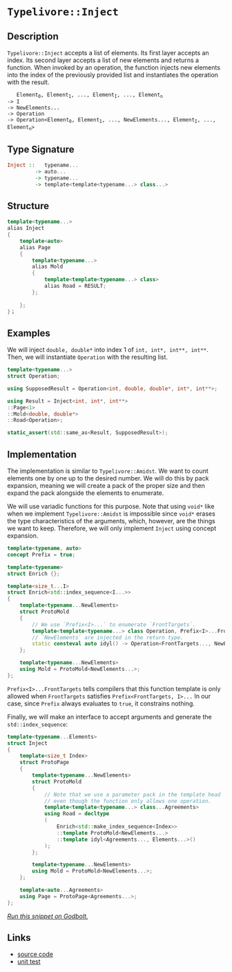 <!-- Copyright 2024 Feng Mofan
SPDX-License-Identifier: Apache-2.0 -->

# `Typelivore::Inject`

## Description

`Typelivore::Inject` accepts a list of elements.
Its first layer accepts an index. Its second layer accepts a list of new elements and returns a function.
When invoked by an operation, the function injects new elements into the index of the previously provided list and instantiates the operation with the result.

<pre><code>   Element<sub>0</sub>, Element<sub>1</sub>, ..., Element<sub>I</sub>, ..., Element<sub>n</sub>
-> I
-> NewElements...
-> Operation
-> Operation&lt;Element<sub>0</sub>, Element<sub>1</sub>, ..., NewElements..., Element<sub>I</sub>, ..., Element<sub>n</sub>&gt;</code></pre>

## Type Signature

```Haskell
Inject ::   typename...
         -> auto...
         -> typename...
         -> template<template<typename...> class...>
```

## Structure

```C++
template<typename...>
alias Inject
{
    template<auto>
    alias Page
    {
        template<typename...>
        alias Mold
        {
            template<template<typename...> class>
            alias Road = RESULT;
        };
        
    };
}；
```

## Examples

We will inject `double, double*` into index 1 of `int, int*, int**, int**`. Then, we will instantiate `Operation` with the resulting list.

```C++
template<typename...>
struct Operation;

using SupposedResult = Operation<int, double, double*, int*, int**>;

using Result = Inject<int, int*, int**>
::Page<1>
::Mold<double, double*>
::Road<Operation>;

static_assert(std::same_as<Result, SupposedResult>);
```

## Implementation

The implementation is similar to `Typelivore::Amidst`.
We want to count elements one by one up to the desired number.
We will do this by pack expansion, meaning we will create a pack of the proper size and then expand the pack alongside the elements to enumerate.

We will use variadic functions for this purpose.
Note that using `void*` like when we implement `Typelivore::Amidst` is impossible since `void*` erases the type characteristics of the arguments, which, however, are the things we want to keep.
Therefore, we will only implement `Inject` using concept expansion.

```C++
template<typename, auto>
concept Prefix = true;

template<typename>
struct Enrich {};

template<size_t...I>
struct Enrich<std::index_sequence<I...>>
{
    template<typename...NewElements>
    struct ProtoMold
    { 
        // We use `Prefix<I>...` to enumerate `FrontTargets`.
        template<template<typename...> class Operation, Prefix<I>...FrontTargets, typename...BackTargets>
        // `NewElements` are injected in the return type.
        static consteval auto idyl() -> Operation<FrontTargets..., NewElements..., BackTargets...>;
    };

    template<typename...NewElements>
    using Mold = ProtoMold<NewElements...>;
};
```

`Prefix<I>...FrontTargets` tells compilers that this function template is only allowed when `FrontTargets` satisfies `Prefix<FrontTargets, I>...`
In our case, since `Prefix` always evaluates to `true`, it constrains nothing.

Finally, we will make an interface to accept arguments and generate the `std::index_sequence`:

```C++
template<typename...Elements>
struct Inject
{
    template<size_t Index>
    struct ProtoPage
    {   
        template<typename...NewElements>
        struct ProtoMold
        {
            // Note that we use a parameter pack in the template head
            // even though the function only allows one operation.
            template<template<typename...> class...Agreements>
            using Road = decltype
            (
                Enrich<std::make_index_sequence<Index>>
                ::template ProtoMold<NewElements...>
                ::template idyl<Agreements..., Elements...>()
            );
        };

        template<typename...NewElements>
        using Mold = ProtoMold<NewElements...>;
    };

    template<auto...Agreements>
    using Page = ProtoPage<Agreements...>;
};
```

[*Run this snippet on Godbolt.*](https://godbolt.org/#z:OYLghAFBqd5QCxAYwPYBMCmBRdBLAF1QCcAaPECAMzwBtMA7AQwFtMQByARg9KtQYEAysib0QXACx8BBAKoBnTAAUAHpwAMvAFYTStJg1DIApACYAQuYukl9ZATwDKjdAGFUtAK4sGIAKwAzKSuADJ4DJgAcj4ARpjEIADsZqQADqgKhE4MHt6%2BehlZjgLhkTEs8YkAbKl2mA45QgRMxAR5Pn5Btpj2JQzNrQRl0XEJyXUtbR0FXLZTwxGjleO1AJS2qF7EyOwc5oERyN5YANQmgW5ejrSEAJ4X2CYaAIIHRyeY55fICgToWCoj2ebzMhwYxy8ZwubgIdzSmAA%2BgRiExCApga8QQRMCw0gYcTC4QjmGxSKcmNdUJiXmgIZg0gRTspiJgaKpvgARU4oryYC5WLGvHF4gn8y7ExiscVPV5/YheBynbAMYh4ZAIc5JKxJTkCkHY3H4piEy5ZABeSIIADpbQBJGnyxVMlVqjUwv7oEAgCJYVSIpQARz59Jhdtt1uBgVlb21INOCZ5RrFRPhUrYEaimAA7th6GxBBjo/HE06lSzUEQALKedAlhMmbXnV6J1unAD07dOAHUvl4lOdqhoWWy8Kow48IyYhzzUKdGD4EiavtONAAxYiyAAqrWAmAIGKHkZbbYTIuNpthyeXqZJ0qn0dOxyYCgUpwA8gjUf1ySP2RPowjDdt13fcFHJSVSUwCMLCYZAAGsd2IPcDxpU8E07QcNCzXN80YVCZ1aL4Im0BocXQU4Ih5BAvlZAhtgYHk02PF50NOP4TXVJ8BD%2BTAADcxApKlKPQO5aAgNZTgAWkeD8v04gQYWAwQkJQhQI3JHC81xfD1NtclYIQ1SwIfJ5AkFVjE0bPVzINE8z2vS9IPvW0tLwws0MTfsImAU4a1oCiLm5Ctq1rGE3J0wtTP1LFdRit5hUc8VYTTKCI20gtUOLOVeSVO0GFIhwDTjeyk1FG8zTwS1kVOfK/U8hMyyZELUGUJg93rLULCs0rW3PFMJVSlzrQizKixjNimuZTdQoCzrW0bCy2IW3r0MwqJKy%2BAgEBNU5sz7AcmFONJWmlHFiGOuD4Moxjtq2pLThopg61W09MP4xhqK2YBNTu04qC8CF%2BlOARaDuClaFoVBszfAQvlQeT%2BhY5bE36iqr3KpyhozW1ZOfV8IxeYBWUirKJpR05vKMU4ACVUGerlTiwY5JXm9CIDZlHXXVBAPX%2Bb0WCYeCkV9TB/SDENdjDBh6uLbLLIpxNvTRnFpsrVB/LrS5Rt06LXuW5WHrwUTaBhImSbGjTlXcg9TIkzm2zWeK2Os%2BKHZV5LnJxkacwy3SGrbKnfM1xmWs18LfZtvTIzlparLi2yhQVsqL2SykiEJ4nMFJ8bOqD5l2pXQJgpm1rC7NrOc%2BixPYxsiyQXbAAqZuW9b9sG5brdsCELcW/b14m9bof%2B4S0FwUhaEfgEXZGVzpOPdvdNoNx%2BWps/Jd%2Bjd1586ELw0iKTB0BpzAFC8WgmSCuSN5yGEIgIcl0C2WJ6Afp/6Eb8k74/m6CGbqN6%2B3lkamx9T7n0ZvlQqBBb6CE/oIb%2BX9G40m9G1DqlwuBIJAOHS4j8vDP0wK/XB78MF02ejCde34b6xzsi8DijhkCIhfEoNoEBPTegUNKBhRY3AgLPvfU4u996ZEPjw8%2BjwnbmQ4BsWgnB/C8D8BwLQpBUCcDcNYaw7Etg7BXGCHgpACCaEkRseCAQAAc1pqiBEkGYJIkhJD%2BBMYEDQ/gACcJj9CcEkLwFgEgNAaFIPIxRyiOC8AUCAPx%2BiFGSNIHAWAMBEAgC2AQNI1xyCUDQHiOgCQojSk4KoEx1QpLVEkKcYAyBkCnCkNaMwvBD6EBIMbPQ/BBAiDEOwKQMhBCKBUOoSJpBdBzGzKiNInAeBSJkXIgxSjODvmuMkpkqAqCnDyQUopJSykVMkFU04EAPAZPoBdA4XA1i8AiVoDYEAkDpLSJksgFAIBXJuSAYAUhUg0HPgkUJEBYiTNiBEVodwRm8F%2BcwYgdx3yxEgYC0g6TMrvgYGDSZWBYheGAG4MQtBQncF4FgQWRhxC9PwKyRofET6TLFg0a4exdF316JM24sRUSgo8FgSZKI8DeKxaQElxBYhCM5LiQwwBbhGAMRsKgBhgAKAAGp4BzOveRuimnCFEOIdpSqulqEmf0/QgqUBqMsPoPAsRQmQA2AjfomKpKeiCqYSw1gzCBO5WqLAJqJI9D6DkFwMsZh%2BDmGEJYFQqiFEyNkAQPrg3FByCMQN4w5j1EaAIQY0xPCdD0PG/oSbFjlDGIkONCxw15qGNGnNEgNgKE0bsUt7iOCyP8ZMoJSz8mFOKaU8plSzDbNwHUg5Ojjl6NFRsJ6WBEhuuMZIQI1pnGBBsRoKxkghxOOqM46tnjSDeMCFwcxXBqgmNcdu/wkguAuMCNUOtvSgkhLCf2yJ5y4kXISbMlJdyHn7OyWwTgrQWB8SSFJI6z5qZcGcdaTdijalEGdY02QLTVXSHVUoTVvTdCpEGUwYZWKxk1omee6Zj75mLM/d%2B39T4DAAaAyB7Zuzrn7POGCMwfbTlRPvS%2BhIqT7moD2eMAjP7/3POcVwPxbzzqfO%2Bb04F/yoVidBeCyFnKYX4ThQiglmBkWovRZi3ROLBX4sUYSsieASWYtA6oClOIoU0ukb0%2BljK7jMr2IotlHLdHct5UofluKhU%2BVFXwCV0rZXZnlVCpV0G2mwdkBqnpiikM6pFbaqwBr6WurNYyHIlrrXF1i/ax1CRnWktNe6vTzgICuALSEGWxaVi5vSCG/oJWiihoYOVoNcbegFYGPmlNsx8sJra0WgNJbC3JvyL6%2BYvXs0VareW7YlajnVtrQE3gDauNEZ4xUsj1oNCdvwOBmjG76MDtIEO8YbqLOrvXUB2dSQXFJCSJYsw87D1nsCZwS94SvMxPiYkuZrHmPEDfXsT9qyWAKD4uUvigHrRij%2BDUrb9SvRzCCyqkLHT5DwYizoEAwQUNodGbNrDT2OAzKSdcEG%2BHiAsEB8D0H4PIdMh2exqjCQduBD2ze6Jlz6c3O%2Bxz/ZIAQf70RGD5xiIacMLJ0UvgdAhOUBE4oyTALOVy%2Bk2RKFcnBAKflzp5TKK0WQ3U9igVeK7PYrwESxwBmyXGeQJSszghaWWaNdZ2zrK1SOd4M5vlBuPMitZ%2BK9qvm5UkkC1BxHEhQudNR1qjH0XjD6psAl%2BASWLWcHbKwjLlgHULadcbXLbr02eqK96jrw3/Vjaa1VyNYai8Rvq412NXWM3taG2mlr3XM218qxxQbqaBtZuWE1stFa2kYbm/WzgFIxfFKByD04guIfLj%2BJt7tO2jknP24dkdGHTsgDMEBwIgR/D%2BFnfxjQe%2Bkg7sewt57tgr0MbWEYkAh7rQnv8CkA/h6l2SA0KkCzgQ8eX%2BCdemchhtUhflMgAbfhsNylkM4JIEAA%3D%3D%3D)

## Links

- [source code](../../../../conceptrodon/descend/typelivore/inject.hpp)
- [unit test](../../../../tests/unit/typelivore/inject.test.hpp)
